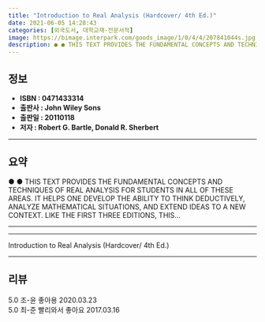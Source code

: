 ```yaml
---
title: "Introduction to Real Analysis (Hardcover/ 4th Ed.)"
date: 2021-06-05 14:28:43
categories: [외국도서, 대학교재-전문서적]
image: https://bimage.interpark.com/goods_image/1/0/4/4/207841044s.jpg
description: ● ● THIS TEXT PROVIDES THE FUNDAMENTAL CONCEPTS AND TECHNIQUES OF REAL ANALYSIS FOR STUDENTS IN ALL OF THESE AREAS. IT HELPS ONE DEVELOP THE ABILITY TO THINK
---
```


## **정보**

- **ISBN : 0471433314**
- **출판사 : John Wiley   Sons**
- **출판일 : 20110118**
- **저자 : Robert G. Bartle, Donald R. Sherbert**

------



## **요약**

●  ●  THIS TEXT PROVIDES THE FUNDAMENTAL CONCEPTS AND TECHNIQUES OF REAL ANALYSIS FOR STUDENTS IN ALL OF THESE AREAS. IT HELPS ONE DEVELOP THE ABILITY TO THINK DEDUCTIVELY, ANALYZE MATHEMATICAL SITUATIONS, AND EXTEND IDEAS TO A NEW CONTEXT. LIKE THE FIRST THREE EDITIONS, THIS... 

------



------


Introduction to Real Analysis (Hardcover/ 4th Ed.) 

------


## **리뷰** 

5.0 조-윤 좋아용 2020.03.23 <br/>5.0 최-준 빨리와서 좋아요 2017.03.16 <br/>